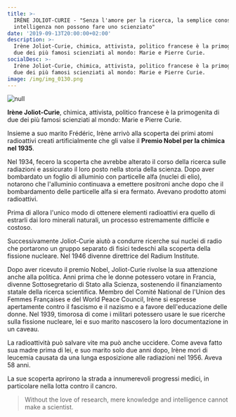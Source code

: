 ```yaml
---
title: >-
  IRÈNE JOLIOT-CURIE - "Senza l'amore per la ricerca, la semplice conoscenza e
  intelligenza non possono fare uno scienziato"
date: '2019-09-13T20:00:00+02:00'
description: >-
  Irène Joliot-Curie, chimica, attivista, politico francese è la primogenita di
  due dei più famosi scienziati al mondo: Marie e Pierre Curie.
socialDesc: >-
  Irène Joliot-Curie, chimica, attivista, politico francese è la primogenita di
  due dei più famosi scienziati al mondo: Marie e Pierre Curie.
image: /img/img_0130.png
---
```

![null](/img/img_0130.png)

**Irène Joliot-Curie**, chimica, attivista, politico francese è la primogenita di due dei più famosi scienziati al mondo: Marie e Pierre Curie.

Insieme a suo marito Frédéric, Irène arrivò alla scoperta dei primi atomi radioattivi creati artificialmente che gli valse il **Premio Nobel per la chimica nel 1935**.

Nel 1934, fecero la scoperta che avrebbe alterato il corso della ricerca sulle radiazioni e assicurato il loro posto nella storia della scienza. Dopo aver bombardato un foglio di alluminio con particelle alfa (nuclei di elio), notarono che l'alluminio continuava a emettere positroni anche dopo che il bombardamento delle particelle alfa si era fermato. Avevano prodotto atomi radioattivi.

Prima di allora l'unico modo di ottenere elementi radioattivi era quello di estrarli dai loro minerali naturali, un processo estremamente difficile e costoso.

Successivamente Joliot-Curie aiutò a condurre ricerche sui nuclei di radio che portarono un gruppo separato di fisici tedeschi alla scoperta della fissione nucleare. Nel 1946 divenne direttrice del Radium Institute.

Dopo aver ricevuto il premio Nobel, Joliot-Curie rivolse la sua attenzione anche alla politica. Anni prima che le donne potessero votare in Francia, divenne Sottosegretario di Stato alla Scienza, sostenendo il finanziamento statale della ricerca scientifica. Membro del Comité National de l'Union des Femmes Françaises e del World Peace Council, Irène si espresse apertamente contro il fascismo e il nazismo e a favore dell'educazione delle donne. Nel 1939, timorosa di come i militari potessero usare le sue ricerche sulla fissione nucleare, lei e suo marito nascosero la loro documentazione in un caveau.

La radioattività può salvare vite ma può anche uccidere. Come aveva fatto sua madre prima di lei, e suo marito solo due anni dopo, Irène morì di leucemia causata da una lunga esposizione alle radiazioni nel 1956. Aveva 58 anni.

La sue scoperta aprirono la strada a innumerevoli progressi medici, in particolare nella lotta contro il cancro.

> Without the love of research, mere knowledge and intelligence cannot make a scientist.
